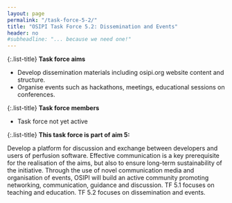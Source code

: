 ```yaml
---
layout: page
permalink: "/task-force-5-2/"
title: "OSIPI Task Force 5.2: Dissemination and Events"
header: no
#subheadline: "... because we need one!"
---
```


{:.list-title}
**Task force aims**

- Develop dissemination materials including osipi.org website content and structure.
- Organise events such as hackathons, meetings, educational sessions on conferences.


{:.list-title}
**Task force members**

- Task force not yet active

{:.list-title}
**This task force is part of aim 5:**  

Develop a platform for discussion and exchange between developers and users of perfusion software. Effective communication is a key prerequisite for the realisation of the aims, but also to ensure long-term sustainability of the initiative. Through the use of novel communication media and organisation of events, OSIPI will build an active community promoting networking, communication, guidance and discussion. TF 5.1 focuses on teaching and education. TF 5.2 focuses on dissemination and events.